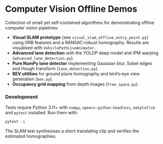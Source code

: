 # Computer Vision Offline Demos

Collection of small yet self‑contained algorithms for demonstrating offline
computer vision pipelines:

* **Visual SLAM prototype** (see `visual_slam_offline_entry_point.py`) using
  ORB features and a RANSAC‑robust homography.  Results are visualised with
  `VehiclePathLiveAnimator`.
* **Advanced lane detection** with the YOLOP deep model and IPM warping
  (`advanced_lane_detection.py`).
* **Pure NumPy lane detector** implementing Gaussian blur, Sobel edges and
  Hough transform (`lane_detection.py`).
* **BEV utilities** for ground plane homography and bird’s‑eye view generation
  (`bev.py`).
* **Occupancy grid mapping** from depth images (`free_space.py`).

### Development

Tests require Python 3.11+ with `numpy`, `opencv‑python‑headless`,
`matplotlib` and `pytest` installed.  Run them with:

```bash
pytest -q
```

The SLAM test synthesises a short translating clip and verifies the estimated
homographies.

